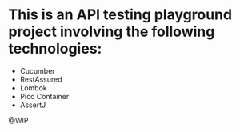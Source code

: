 # This is an API testing playground project involving the following technologies:
- Cucumber
- RestAssured
- Lombok
- Pico Container
- AssertJ

@WIP
